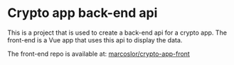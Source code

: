 # Crypto app back-end api

This is a project that is used to create a back-end api for a crypto app.
The front-end is a Vue app that uses this api to display the data.

The front-end repo is available at: [marcoslor/crypto-app-front](https://github.com/marcoslor/crypto-app-front)